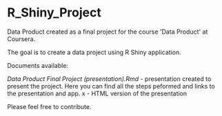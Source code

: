 # R_Shiny_Project

Data Product created as a final project for the course 'Data Product' at Coursera.

The goal is to create a data project using R Shiny application.

Documents available:

*Data Product Final Project (presentation).Rmd* - presentation created to present the project. Here you can find all the steps peformed and links to the presentation and app.
x - HTML version of the presentation

Please feel free to contribute.
